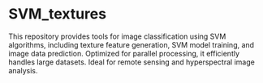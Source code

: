 # SVM_textures
This repository provides tools for image classification using SVM algorithms, including texture feature generation, SVM model training, and image data prediction. Optimized for parallel processing, it efficiently handles large datasets. Ideal for remote sensing and hyperspectral image analysis.
